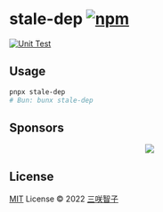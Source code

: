 # stale-dep [![npm](https://img.shields.io/npm/v/stale-dep.svg)](https://npmjs.com/package/stale-dep)

[![Unit Test](https://github.com/sxzz/stale-dep/actions/workflows/unit-test.yml/badge.svg)](https://github.com/sxzz/stale-dep/actions/workflows/unit-test.yml)

## Usage

```bash
pnpx stale-dep
# Bun: bunx stale-dep
```

## Sponsors

<p align="center">
  <a href="https://cdn.jsdelivr.net/gh/sxzz/sponsors/sponsors.svg">
    <img src='https://cdn.jsdelivr.net/gh/sxzz/sponsors/sponsors.svg'/>
  </a>
</p>

## License

[MIT](./LICENSE) License © 2022 [三咲智子](https://github.com/sxzz)
